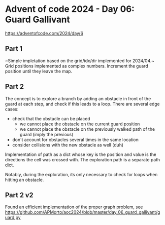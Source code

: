 # Advent of code 2024 - Day 06: Guard Gallivant

https://adventofcode.com/2024/day/6

## Part 1

~Simple impletation based on the grid/idx/dir implemented for 2024/04.~
Grid positions implemented as complex numbers.
Increment the guard position until they leave the map.

## Part 2

The concept is to explore a branch by adding an obstacle in front of the guard at each step, and check if this leads to a loop.
There are several edge cases:
* check that the obstacle can be placed
    * we cannot place the obstacle on the current guard position
    * we cannot place the obstacle on the previously walked path of the guard (imply the previous)
* don't account for obstacles several times in the same location
* consider collisions with the new obstacle as well (duh)

Implementation of path as a dict whose key is the position and value is the directions the cell was crossed with.
The exploration path is a separate path dict.

Notably, during the exploration, its only necessary to check for loops when hitting an obstacle.

## Part 2 v2

Found an efficient implementation of the proper graph problem, see https://github.com/APMorto/aoc2024/blob/master/day_06_guard_gallivant/guard.py
